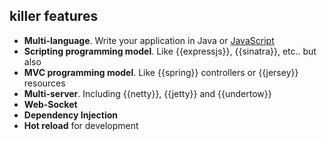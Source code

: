 ## killer features

* **Multi-language**. Write your application in Java or [JavaScript](/jooby-js)
* **Scripting programming model**. Like {{expressjs}}, {{sinatra}}, etc.. but also
* **MVC programming model**. Like {{spring}} controllers or {{jersey}} resources
* **Multi-server**. Including {{netty}}, {{jetty}} and {{undertow}}
* **Web-Socket**
* **Dependency Injection**
* **Hot reload** for development
